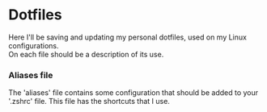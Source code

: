 # Dotfiles

Here I'll be saving and updating my personal dotfiles, used on my Linux configurations.<br />
On each file should be a description of its use.


### Aliases file

The 'aliases' file contains some configuration that should be added to your '.zshrc' file. This file has the shortcuts
that I use.
